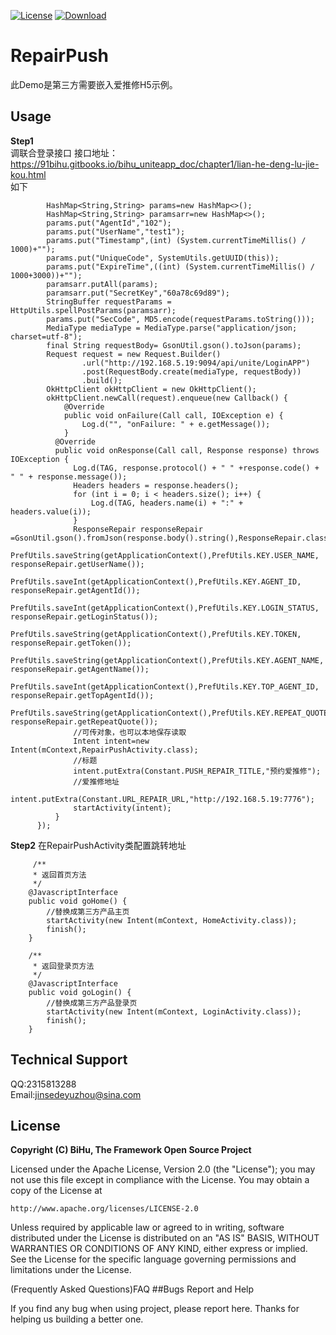 [![License](https://img.shields.io/badge/license-Apache%202-green.svg)](https://www.apache.org/licenses/LICENSE-2.0)
[![Download](https://api.bintray.com/packages/tangsiyuan/maven/myokhttp/images/download.svg) ](https://bintray.com/tangsiyuan/maven/myokhttp/_latestVersion)
# RepairPush
  此Demo是第三方需要嵌入爱推修H5示例。
  
 ## Usage
 **Step1**  
  调联合登录接口  接口地址：https://91bihu.gitbooks.io/bihu_uniteapp_doc/chapter1/lian-he-deng-lu-jie-kou.html  
  如下   
  
            HashMap<String,String> params=new HashMap<>();
            HashMap<String,String> paramsarr=new HashMap<>();
            params.put("AgentId","102");
            params.put("UserName","test1");
            params.put("Timestamp",(int) (System.currentTimeMillis() / 1000)+"");
            params.put("UniqueCode", SystemUtils.getUUID(this));
            params.put("ExpireTime",((int) (System.currentTimeMillis() / 1000+3000))+"");
            paramsarr.putAll(params);
            paramsarr.put("SecretKey","60a78c69d89");
            StringBuffer requestParams = HttpUtils.spellPostParams(paramsarr);
            params.put("SecCode", MD5.encode(requestParams.toString()));
            MediaType mediaType = MediaType.parse("application/json; charset=utf-8");
            final String requestBody= GsonUtil.gson().toJson(params);
            Request request = new Request.Builder()
                    .url("http://192.168.5.19:9094/api/unite/LoginAPP")
                    .post(RequestBody.create(mediaType, requestBody))
                    .build();
            OkHttpClient okHttpClient = new OkHttpClient();
            okHttpClient.newCall(request).enqueue(new Callback() {
                @Override
                public void onFailure(Call call, IOException e) {
                    Log.d("", "onFailure: " + e.getMessage());
                }
              @Override
              public void onResponse(Call call, Response response) throws IOException {
                  Log.d(TAG, response.protocol() + " " +response.code() + " " + response.message());
                  Headers headers = response.headers();
                  for (int i = 0; i < headers.size(); i++) {
                      Log.d(TAG, headers.name(i) + ":" + headers.value(i));
                  }
                  ResponseRepair responseRepair =GsonUtil.gson().fromJson(response.body().string(),ResponseRepair.class);
                  PrefUtils.saveString(getApplicationContext(),PrefUtils.KEY.USER_NAME, responseRepair.getUserName());
                  PrefUtils.saveInt(getApplicationContext(),PrefUtils.KEY.AGENT_ID, responseRepair.getAgentId());
                  PrefUtils.saveInt(getApplicationContext(),PrefUtils.KEY.LOGIN_STATUS, responseRepair.getLoginStatus());
                  PrefUtils.saveString(getApplicationContext(),PrefUtils.KEY.TOKEN, responseRepair.getToken());
                  PrefUtils.saveString(getApplicationContext(),PrefUtils.KEY.AGENT_NAME, responseRepair.getAgentName());
                  PrefUtils.saveInt(getApplicationContext(),PrefUtils.KEY.TOP_AGENT_ID, responseRepair.getTopAgentId());
                  PrefUtils.saveString(getApplicationContext(),PrefUtils.KEY.REPEAT_QUOTE, responseRepair.getRepeatQuote());
                  //可传对象，也可以本地保存读取
                  Intent intent=new Intent(mContext,RepairPushActivity.class);
                  //标题
                  intent.putExtra(Constant.PUSH_REPAIR_TITLE,"预约爱推修");
                  //爱推修地址
                  intent.putExtra(Constant.URL_REPAIR_URL,"http://192.168.5.19:7776");
                  startActivity(intent);
              }
          }); 
          
        
   **Step2**
   在RepairPushActivity类配置跳转地址
   >
         /**
         * 返回首页方法
         */
        @JavascriptInterface
        public void goHome() {
            //替换成第三方产品主页
            startActivity(new Intent(mContext, HomeActivity.class));
            finish();
        }

        /**
         * 返回登录页方法
         */
        @JavascriptInterface
        public void goLogin() {
            //替换成第三方产品登录页
            startActivity(new Intent(mContext, LoginActivity.class));
            finish();
        }
      
 
 
 ## Technical Support 
QQ:2315813288  
Email:jinsedeyuzhou@sina.com  

## License

**Copyright (C) BiHu, The Framework Open Source Project**

Licensed under the Apache License, Version 2.0 (the "License");
you may not use this file except in compliance with the License.
You may obtain a copy of the License at

    http://www.apache.org/licenses/LICENSE-2.0

Unless required by applicable law or agreed to in writing, software
distributed under the License is distributed on an "AS IS" BASIS,
WITHOUT WARRANTIES OR CONDITIONS OF ANY KIND, either express or implied.
See the License for the specific language governing permissions and
limitations under the License.

(Frequently Asked Questions)FAQ
##Bugs Report and Help

If you find any bug when using project, please report here. Thanks for helping us building a better one.
